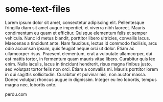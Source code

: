 # some-text-files

Lorem ipsum dolor sit amet, consectetur adipiscing elit. Pellentesque fringilla diam sit amet augue imperdiet, et viverra nibh laoreet. Mauris condimentum eu quam et efficitur. Quisque elementum felis et semper vehicula. Nunc id metus blandit, porttitor libero ultricies, convallis lacus. Maecenas a tincidunt ante. Nam faucibus, lectus id commodo facilisis, arcu odio accumsan ipsum, quis feugiat neque orci ut dolor. Etiam ac ullamcorper risus. Praesent elementum, erat a vulputate ullamcorper, dui est mattis tortor, in fermentum quam mauris vitae libero. Curabitur quis leo enim. Nulla iaculis, lacus in tincidunt hendrerit, risus magna finibus justo, sed volutpat tortor felis non orci. Etiam a convallis mi. Mauris porttitor lorem in dui sagittis sollicitudin. Curabitur et pulvinar nisi, non auctor massa. Donec volutpat rhoncus augue in dignissim. Integer eu leo lobortis, tempus magna nec, lobortis ante. 

perdu.com

